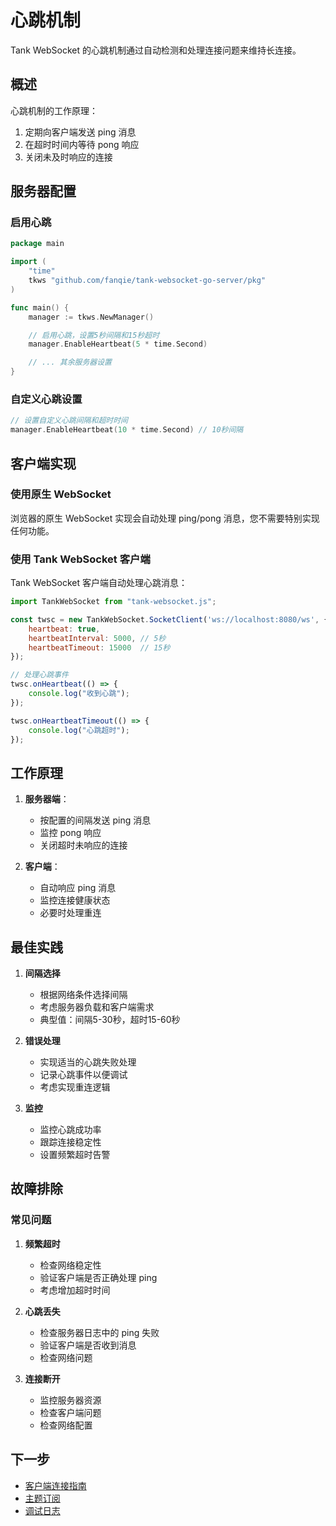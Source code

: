 # 心跳机制

Tank WebSocket 的心跳机制通过自动检测和处理连接问题来维持长连接。

## 概述

心跳机制的工作原理：

1. 定期向客户端发送 ping 消息
2. 在超时时间内等待 pong 响应
3. 关闭未及时响应的连接

## 服务器配置

### 启用心跳

```go
package main

import (
    "time"
    tkws "github.com/fanqie/tank-websocket-go-server/pkg"
)

func main() {
    manager := tkws.NewManager()

    // 启用心跳，设置5秒间隔和15秒超时
    manager.EnableHeartbeat(5 * time.Second)

    // ... 其余服务器设置
}
```

### 自定义心跳设置

```go
// 设置自定义心跳间隔和超时时间
manager.EnableHeartbeat(10 * time.Second) // 10秒间隔
```

## 客户端实现

### 使用原生 WebSocket

浏览器的原生 WebSocket 实现会自动处理 ping/pong 消息，您不需要特别实现任何功能。

### 使用 Tank WebSocket 客户端

Tank WebSocket 客户端自动处理心跳消息：

```javascript
import TankWebSocket from "tank-websocket.js";

const twsc = new TankWebSocket.SocketClient('ws://localhost:8080/ws', {
    heartbeat: true,
    heartbeatInterval: 5000, // 5秒
    heartbeatTimeout: 15000  // 15秒
});

// 处理心跳事件
twsc.onHeartbeat(() => {
    console.log("收到心跳");
});

twsc.onHeartbeatTimeout(() => {
    console.log("心跳超时");
});
```

## 工作原理

1. **服务器端**：
   - 按配置的间隔发送 ping 消息
   - 监控 pong 响应
   - 关闭超时未响应的连接

2. **客户端**：
   - 自动响应 ping 消息
   - 监控连接健康状态
   - 必要时处理重连

## 最佳实践

1. **间隔选择**
   - 根据网络条件选择间隔
   - 考虑服务器负载和客户端需求
   - 典型值：间隔5-30秒，超时15-60秒

2. **错误处理**
   - 实现适当的心跳失败处理
   - 记录心跳事件以便调试
   - 考虑实现重连逻辑

3. **监控**
   - 监控心跳成功率
   - 跟踪连接稳定性
   - 设置频繁超时告警

## 故障排除

### 常见问题

1. **频繁超时**
   - 检查网络稳定性
   - 验证客户端是否正确处理 ping
   - 考虑增加超时时间

2. **心跳丢失**
   - 检查服务器日志中的 ping 失败
   - 验证客户端是否收到消息
   - 检查网络问题

3. **连接断开**
   - 监控服务器资源
   - 检查客户端问题
   - 检查网络配置

## 下一步

- [客户端连接指南](./client-connection.md)
- [主题订阅](./topic-subscription.md)
- [调试日志](./debug-logging.md) 